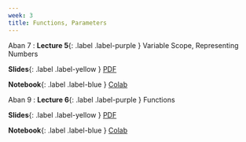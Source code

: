 ```yaml
---
week: 3
title: Functions, Parameters
---
```


Aban 7
: **Lecture 5**{: .label .label-purple } Variable Scope, Representing Numbers

  **Slides**{: .label .label-yellow } [PDF](../assets/lectures/Python-Session-5.pdf)

  **Notebook**{: .label .label-blue } [Colab](https://colab.research.google.com/drive/11jB7hBkwQkA-2YKIDJZkIGzPq7xtSLHm?usp=sharing)

Aban 9
: **Lecture 6**{: .label .label-purple } Functions

  **Slides**{: .label .label-yellow } [PDF](../assets/lectures/Python-Session-6.pdf)

  **Notebook**{: .label .label-blue } [Colab](https://colab.research.google.com/drive/1_ek9G-c87rGRwFkR-yuCAiMdFgEQHus7?usp=sharing)